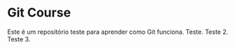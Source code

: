# Git Course

Este é um repositório teste para aprender como Git funciona.
Teste.
Teste 2.
Teste 3.
